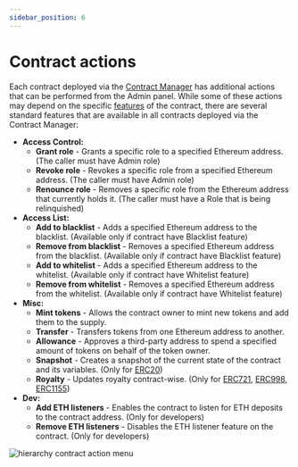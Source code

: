 ```yaml
---
sidebar_position: 6
---
```


# Contract actions

Each contract deployed via the [Contract Manager](/admin/miscellaneous/contract-manager/contract-manager.md) has
additional actions that can be performed from the Admin panel. While some of these actions may depend on the
specific [features](/admin/hierarchy/ERC20/features) of the contract, there are several standard features that are
available in all contracts deployed via the Contract Manager:

- **Access Control:**
    - **Grant role** - Grants a specific role to a specified Ethereum address. (The caller must have Admin role)
    - **Revoke role** - Revokes a specific role from a specified Ethereum address. (The caller must have Admin role)
    - **Renounce role** - Removes a specific role from the Ethereum address that currently holds it. (The caller must have a Role that is being relinquished)
- **Access List:**
    - **Add to blacklist** - Adds a specified Ethereum address to the blacklist. (Available only if contract have Blacklist feature)
    - **Remove from blacklist** - Removes a specified Ethereum address from the blacklist. (Available only if contract have Blacklist feature)
    - **Add to whitelist** - Adds a specified Ethereum address to the whitelist. (Available only if contract have Whitelist feature)
    - **Remove from whitelist** - Removes a specified Ethereum address from the whitelist. (Available only if contract have Whitelist feature)
- **Misc:**
  - **Mint tokens** - Allows the contract owner to mint new tokens and add them to the supply.
  - **Transfer** - Transfers tokens from one Ethereum address to another.
  - **Allowance** - Approves a third-party address to spend a specified amount of tokens on behalf of the token owner.
  - **Snapshot** - Creates a snapshot of the current state of the contract and its variables. (Only
    for [ERC20](/admin/category/erc20/))
  - **Royalty** - Updates royalty contract-wise. (Only
    for [ERC721](/admin/category/erc721/), [ERC998](/admin/category/erc998/), [ERC1155](/admin/category/erc1155/))
- **Dev:**
  - **Add ETH listeners** - Enables the contract to listen for ETH deposits to the contract address. (Only for
    developers)
  - **Remove ETH listeners** - Disables the ETH listener feature on the contract. (Only for developers)

![hierarchy contract action menu](/img/hierarchy/contract_actions.png)
